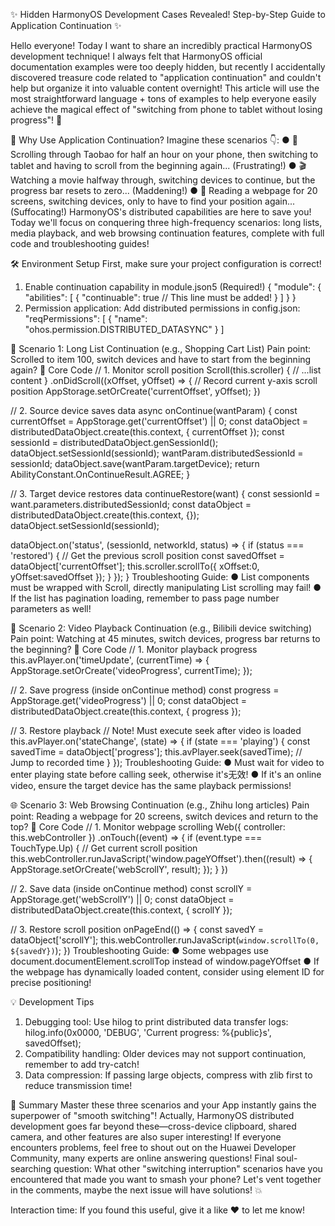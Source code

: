 ✨ Hidden HarmonyOS Development Cases Revealed! Step-by-Step Guide to Application Continuation ✨

Hello everyone! Today I want to share an incredibly practical HarmonyOS development technique! I always felt that HarmonyOS official documentation examples were too deeply hidden, but recently I accidentally discovered treasure code related to "application continuation" and couldn't help but organize it into valuable content overnight! This article will use the most straightforward language + tons of examples to help everyone easily achieve the magical effect of "switching from phone to tablet without losing progress"! 🚀

🌟 Why Use Application Continuation?
Imagine these scenarios 👇:
● 📱 Scrolling through Taobao for half an hour on your phone, then switching to tablet and having to scroll from the beginning again... (Frustrating!)
● 🎬 Watching a movie halfway through, switching devices to continue, but the progress bar resets to zero... (Maddening!)
● 📖 Reading a webpage for 20 screens, switching devices, only to have to find your position again... (Suffocating!)
HarmonyOS's distributed capabilities are here to save you! Today we'll focus on conquering three high-frequency scenarios: long lists, media playback, and web browsing continuation features, complete with full code and troubleshooting guides!

🛠️ Environment Setup
First, make sure your project configuration is correct!
1. Enable continuation capability in module.json5 (Required!)
{
  "module": {
    "abilities": [
      {
        "continuable": true  // This line must be added!
      }
    ]
  }
}
2. Permission application: Add distributed permissions in config.json:
"reqPermissions": [
  {
    "name": "ohos.permission.DISTRIBUTED_DATASYNC"
  }
]

📜 Scenario 1: Long List Continuation (e.g., Shopping Cart List)
Pain point: Scrolled to item 100, switch devices and have to start from the beginning again?
🔑 Core Code
// 1. Monitor scroll position
Scroll(this.scroller) {
  // ...list content
}
.onDidScroll((xOffset, yOffset) => {
  // Record current y-axis scroll position
  AppStorage.setOrCreate('currentOffset', yOffset);
})

// 2. Source device saves data
async onContinue(wantParam) {
  const currentOffset = AppStorage.get('currentOffset') || 0;
  const dataObject = distributedDataObject.create(this.context, { currentOffset });
  const sessionId = distributedDataObject.genSessionId();
  dataObject.setSessionId(sessionId);
  wantParam.distributedSessionId = sessionId;
  dataObject.save(wantParam.targetDevice);
  return AbilityConstant.OnContinueResult.AGREE;
}

// 3. Target device restores data
continueRestore(want) {
  const sessionId = want.parameters.distributedSessionId;
  const dataObject = distributedDataObject.create(this.context, {});
  dataObject.setSessionId(sessionId);
  
  dataObject.on('status', (sessionId, networkId, status) => {
    if (status === 'restored') {
      // Get the previous scroll position
      const savedOffset = dataObject['currentOffset'];
      this.scroller.scrollTo({ xOffset:0, yOffset:savedOffset });
    }
  });
}
Troubleshooting Guide:
● List components must be wrapped with Scroll, directly manipulating List scrolling may fail!
● If the list has pagination loading, remember to pass page number parameters as well!

🎥 Scenario 2: Video Playback Continuation (e.g., Bilibili device switching)
Pain point: Watching at 45 minutes, switch devices, progress bar returns to the beginning?
🔑 Core Code
// 1. Monitor playback progress
this.avPlayer.on('timeUpdate', (currentTime) => {
  AppStorage.setOrCreate('videoProgress', currentTime);
});

// 2. Save progress (inside onContinue method)
const progress = AppStorage.get('videoProgress') || 0;
const dataObject = distributedDataObject.create(this.context, { progress });

// 3. Restore playback
// Note! Must execute seek after video is loaded
this.avPlayer.on('stateChange', (state) => {
  if (state === 'playing') {
    const savedTime = dataObject['progress'];
    this.avPlayer.seek(savedTime); // Jump to recorded time
  }
});
Troubleshooting Guide:
● Must wait for video to enter playing state before calling seek, otherwise it's无效!
● If it's an online video, ensure the target device has the same playback permissions!

🌐 Scenario 3: Web Browsing Continuation (e.g., Zhihu long articles)
Pain point: Reading a webpage for 20 screens, switch devices and return to the top?
🔑 Core Code
// 1. Monitor webpage scrolling
Web({ controller: this.webController })
.onTouch((event) => {
  if (event.type === TouchType.Up) {
    // Get current scroll position
    this.webController.runJavaScript('window.pageYOffset').then((result) => {
      AppStorage.setOrCreate('webScrollY', result);
    });
  }
})

// 2. Save data (inside onContinue method)
const scrollY = AppStorage.get('webScrollY') || 0;
const dataObject = distributedDataObject.create(this.context, { scrollY });

// 3. Restore scroll position
onPageEnd(() => {
  const savedY = dataObject['scrollY'];
  this.webController.runJavaScript(`window.scrollTo(0, ${savedY})`);
})
Troubleshooting Guide:
● Some webpages use document.documentElement.scrollTop instead of window.pageYOffset
● If the webpage has dynamically loaded content, consider using element ID for precise positioning!

💡 Development Tips
1. Debugging tool: Use hilog to print distributed data transfer logs:
hilog.info(0x0000, 'DEBUG', 'Current progress: %{public}s', savedOffset);
2. Compatibility handling: Older devices may not support continuation, remember to add try-catch!
3. Data compression: If passing large objects, compress with zlib first to reduce transmission time!

🚀 Summary
Master these three scenarios and your App instantly gains the superpower of "smooth switching"! Actually, HarmonyOS distributed development goes far beyond these—cross-device clipboard, shared camera, and other features are also super interesting! If everyone encounters problems, feel free to shout out on the Huawei Developer Community, many experts are online answering questions!
Final soul-searching question: What other "switching interruption" scenarios have you encountered that made you want to smash your phone? Let's vent together in the comments, maybe the next issue will have solutions! 💥

Interaction time: If you found this useful, give it a like ❤️ to let me know!
